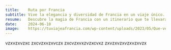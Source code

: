 ```yaml
---
title:    Ruta por Francia
subtitle: Vive la elegancia y diversidad de Francia en un viaje único.
resume:   Descubre la magia de Francia con un itinerario que te llevará desde la sofisticada París hasta la encantadora región de Provenza. Visita la Torre Eiffel, el Museo del Louvre, los campos de lavanda, y disfruta de la exquisita gastronomía francesa, incluyendo vinos y quesos locales.
date:     2024-06-10
image:    https://tuviajeafrancia.com/wp-content/uploads/2023/05/Que-ver-en-la-Provenza-francesa.jpg
---
```

vzxvzxvzxc
zxcvzxvzxvczx
zxcvzxvxzvzxcvxz
zxvzxvzxvzxvzxvzx